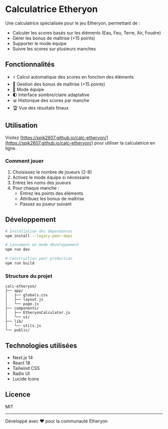 # Calculatrice Etheryon

Une calculatrice spécialisée pour le jeu Etheryon, permettant de :

- Calculer les scores basés sur les éléments (Eau, Feu, Terre, Air, Foudre)
- Gérer les bonus de maîtrise (+15 points)
- Supporter le mode équipe
- Suivre les scores sur plusieurs manches

## Fonctionnalités

- ⚡ Calcul automatique des scores en fonction des éléments
- 🌟 Gestion des bonus de maîtrise (+15 points)
- 👥 Mode équipe
- 🌓 Interface sombre/claire adaptative
- 📊 Historique des scores par manche
- 🏆 Vue des résultats finaux

## Utilisation

Visitez [https://spik2607.github.io/calc-etheryon/](https://spik2607.github.io/calc-etheryon/) pour utiliser la calculatrice en ligne.

### Comment jouer

1. Choisissez le nombre de joueurs (2-8)
2. Activez le mode équipe si nécessaire
3. Entrez les noms des joueurs
4. Pour chaque manche :
   - Entrez les points des éléments
   - Attribuez les bonus de maîtrise
   - Passez au joueur suivant

## Développement

```bash
# Installation des dépendances
npm install --legacy-peer-deps

# Lancement en mode développement
npm run dev

# Construction pour production
npm run build
```

### Structure du projet

```
calc-etheryon/
├── app/
│   ├── globals.css
│   ├── layout.js
│   └── page.js
├── components/
│   ├── EtheryonCalculator.js
│   └── ui/
├── lib/
│   └── utils.js
└── public/
```

## Technologies utilisées

- Next.js 14
- React 18
- Tailwind CSS
- Radix UI
- Lucide Icons

## Licence

MIT

---

Développé avec ❤️ pour la communauté Etheryon
